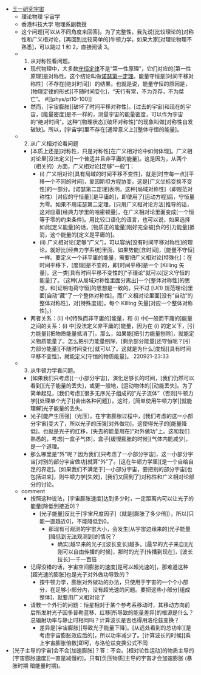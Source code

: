 - [王一研究宇宙](https://www.zhihu.com/people/wang-yi-14-48) 
    - 理论物理 宇宙学
    - 香港科技大学 物理系副教授
    - 这个问题[可以从不同角度来回答]。为了完整性，我先说[比较理论的]对称性和广义相对论，[再回到比较简单的]牛顿力学。如果大家[对理论物理不熟悉]，可以跳过 1 和 2，直接阅读 3。
    - 1. 从对称性看问题。
        - 现代物理中，大多数[守恒定律](https://www.zhihu.com/question/34008885)不是“第一性原理”，它们对应的[第一性原理]是对称性。这个结论叫做[诺瑟第一定理](https://zhuanlan.zhihu.com/p/269735909)。能量守恒是[时间平移对称性]（不存在[绝对时间]）的结果。也就是说，能量守恒的原因是，[物理定律的形式][不随时间变化]，“天行有常，不为尧存，不为桀亡”。 #[[phys/pt10-100]]
        - 然而，[宇宙膨胀][破坏了时间平移对称性]。[过去的宇宙]和现在的宇宙，[能量密度]是不一样的，测量宇宙的能量密度，可以作为宇宙的“绝对时间”。这种“[物理状态][破坏对称性]”的现象叫做[对称性自发破缺]。所以，[宇宙学]里不存在[通常意义上][整体守恒的能量]。
    - 2. 从广义相对论看问题
        - [本质上还是]对称性，只是对称性[在广义相对论中如何体现]。广义相对论里[没法定义][一个普适并且非平庸的能量]。这是因为，从两个（相关的）方面，广义相对论[足够“一般”]：
            - (i) 广义相对论[具有局域的时间平移不变性]，就是[时空每一点][平移一个不同的时间]，爱因斯坦方程协变。这是[广义坐标变换不变性]的一部分。[诺瑟第二定理]表明，这种[局域对称性]（即规范对称性）[对应的守恒量][是平庸的]，即使用了[运动方程]后，守恒量为零。如果不用诺瑟第二定理，[只用广义相对论方法]推导的话，这对应着[经典力学里的哈密顿量]，在广义相对论里面变成[一个恒等于零的约束条件]。用比较口语化的语言，也可以说，如果选择如此[定义能量]的话，[物质正的能量]刚好完全被[负的引力能量]抵消，这个能量的[定义是平庸的]。
            - (ii) 广义相对论[足够“广义”]，可以容纳[没有时间平移对称性]的理论。就好比[经典力学系统]里面，如果势能[含时间]，[能量不守恒]一样。要定义一个非平庸的能量，需要把广义相对论[特殊化]：在时间平移下，[度规]是不变的，即[时间平移]是一个 [Killing 矢量]。这一类[具有时间平移不变性的]“子理论”就可以[定义守恒的能量]了。（这种[从局域对称性里面分离出]一个[整体对称性]的思想，和[证明电荷守恒]的思想是一致的。只不过 [U(1) 规范理论]里面[自动“藏”了一个整体对称性]，而广义相对论里面[没有“自动”的整体对称性]，对[特殊度规]，每个 Killing 矢量[对应一个整体对称性]。）
        - 两者关系：(ii) 中[特殊而非平庸的]能量，和 (i) 中[一般而平庸的]能量之间的关系：(i) 中[没法定义非平庸的]能量，因为在 (i) 的定义下，[引力能量][把物质能量抵消了]。那么，如果能[把引力能量刨除]，就能定义物质能量了。怎么把引力能量刨除，[剩余部分能量]还守恒呢？[引力部分能量][不随时间变化]就可以了。这就是为什么[度规][具有时间平移不变性]，就能定义[守恒的物质能量]。
220921-23:33
    - 3. 从牛顿力学看问题。
        - [如果我们只考虑][一小部分宇宙]，演化足够长的时间，[我们仍然可以看到][光子能量的丢失]，或更一般地，[运动物体的][动能丢失]。为了简单起见，[我们考虑][很多无序光子组成的]“光子流体”（否则[牛顿力学][处理单个光子][会出各种问题]）。这时，[简单使用牛顿力学][就能理解]光子能量的丢失。
        - 光子[能产生压强]（光压）。在宇宙膨胀过程中，[我们考虑的这一小部分宇宙]变大了，所以光子的压强[对外做功]。这使得光子的[能量降低]。也就是光子的红移，[失去的能量用在]“对外做功”上。这和我们熟悉的，考虑[一盒子气体]，盒子[缓慢膨胀的时候][气体内能减少]，是一个道理。
        - 那么哪里是“外”呢？因为我们[只考虑了一小部分宇宙]，这一小部分宇宙[对别的部分宇宙做功]就算“外”了。[这在牛顿力学里][是一个自给自足的界定]。[如果我们不满足于]一小部分宇宙，要把别的部分宇宙[也包括进来]，则牛顿力学[失效]，[我们又回到了]对称性和广义相对论部分的讨论。
    - comment
        - 按照这种说法，[宇宙膨胀速度]达到多少时，一定距离内可以让光子的能量[降低到接近0]？
            - [光子能量]反比于[宇宙尺度因子]（就是[膨胀了多少倍]），所以[只能一直趋近0]，不能降低到0。
                - 那现有可观测的宇宙大小，会发生[从宇宙边缘来的]光子能量[降低到无法观测到]的情况？
                    - 确实[越早来的光子][波长变长]越多。[最早的光子来自][光刚可以自由传播的时候]，那时的光子[传播到现在]，[波长拉长]一千一百倍
        - 记得没错的话，宇宙空间膨胀的速度[是可以超光速的]，那难道这种[超光速的膨胀]也是光子对外做功导致的？
            - 按牛顿力学，膨胀对外做功的办法，只使用于宇宙的一个个小部分，在足够小部分内，没有超光速的问题。要把这些小部分[组成整体]，就要用广义相对论了
        - 请教一个外行的问题：恒星相对于某个参考系移动时，其移动方向前后所发射光子因多普勒蓝移、红移[所导致的能量差异]的根源是什么？总辐射功率与静止时相同吗？计算波长是否也得用洛伦兹变换？
            - 差异是[宇宙膨胀][导致光子能量下降]。[从远处看到的总功率][是考虑宇宙膨胀效应后的]，所以功率减少了。[计算波长的时候][乘上宇宙膨胀倍数]即可，与洛伦兹变换公式不同
- [光子主导的宇宙]会不会[加速膨胀]？答：不会。[相对论性运动]的物质主导的[宇宙膨胀速度][一直是减慢的]。只有[负压物质]主导的宇宙才会加速膨胀 (暴胀时期 暗能量时期)。
